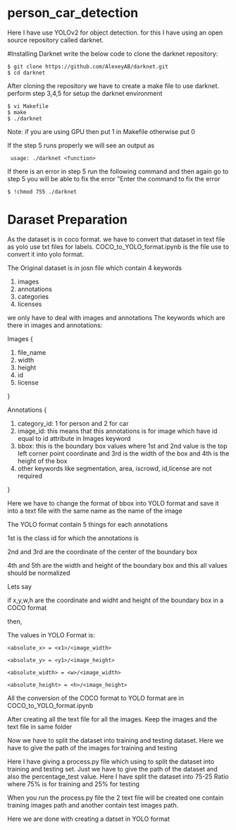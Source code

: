 # person_car_detection

Here I have use YOLOv2 for object detection. for this I have using an open source repository called darknet.

#Installing Darknet
write the below code to clone the darknet repository:

    $ git clone https://github.com/AlexeyAB/darknet.git
    $ cd darknet

After cloning the repository we have to create a make file to use darknet. perform step 3,4,5 for setup the darknet environment

    $ vi Makefile
    $ make
    $ ./darknet

Note: if you are using GPU then put 1 in Makefile otherwise put 0 

If the step 5 runs properly we will see an output as 

     usage: ./darknet <function>
 
If there is an error in step 5 run the following command and then again go to step 5 you will be able to fix the error
"Enter the command to fix the error
 
    $ !chmod 755 ./darknet

  
# Daraset Preparation
  
As the dataset is in coco format. we have to convert that dataset in text file as yolo use txt files for labels.
COCO_to_YOLO_format.ipynb   is the file use to convert it into yolo format.

The Original dataset is in josn file which contain 4 keywords
  1. images
  2. annotations
  3. categories
  4. licenses

we only have to deal with images and annotations
The keywords which are there in images and annotations:

Images {
  1. file_name
  2. width
  3. height
  4. id
  5. license
 
 }

 Annotations {
  1. category_id: 1 for person and 2 for car
  2. image_id: this means that this annotations is for image which have id equal to id attribute in Images keyword
  3. bbox: this is the boundary box values where 1st and 2nd value is the top left corner point coordinate and 3rd is the width of the box and 4th is the height of the box
  4. other keywords like segmentation, area, iscrowd, id,license are not required
 
 }




Here we have to change the format of bbox into YOLO format and save it into a text file with the same name as the name of the image
 
The YOLO format contain 5 things for each annotations
 
1st is the class id for which the annotations is
 
2nd and 3rd are the coordinate of the center of the boundary box
 
4th and 5th are the width and height of the boundary box and this all values should be normalized

Lets say
 
 if x,y,w,h are the coordinate and widht and height of the boundary box in a COCO format
 
 then,
 
  The values in YOLO Format is:
 
    <absolute_x> = <x1>/<image_width>
     
    <absolute_y> = <y1>/<image_height>
     
    <absolute_width> = <w>/<image_width>
     
    <absolute_height> = <h>/<image_height>
     




All the conversion of the COCO format to YOLO format are in COCO_to_YOLO_format.ipynb
     
After creating all the text file for all the images. Keep the images and the text file in same folder


Now we have to split the dataset into training and testing dataset. Here we have to give the path of the images for training and testing

Here I have giving a process.py file which using to split the dataset into training and testing set. Just we have to give the path of the dataset and also the percentage_test value. Here I have split the dataset into 75-25 Ratio where 75% is for training and 25% for testing 

When you run the process.py file the 2 text file will be created one contain training images path and another contain test images path.

Here we are done with creating a datset in YOLO format
    
